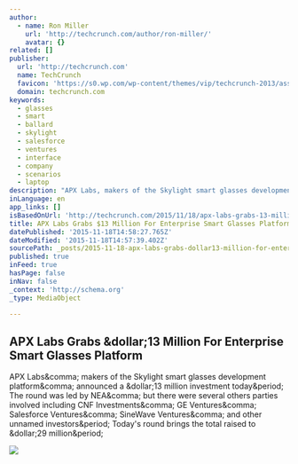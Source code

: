 ```yaml
---
author:
  - name: Ron Miller
    url: 'http://techcrunch.com/author/ron-miller/'
    avatar: {}
related: []
publisher:
  url: 'http://techcrunch.com'
  name: TechCrunch
  favicon: 'https://s0.wp.com/wp-content/themes/vip/techcrunch-2013/assets/images/favicon.ico'
  domain: techcrunch.com
keywords:
  - glasses
  - smart
  - ballard
  - skylight
  - salesforce
  - ventures
  - interface
  - company
  - scenarios
  - laptop
description: "APX Labs, makers of the Skylight smart glasses development platform, announced a $13 million investment today. The round was led by NEA, but there were several others parties involved including CNF Investments, GE Ventures, Salesforce Ventures, SineWave Ventures, and other unnamed investors. Today's round brings the total raised to $29 million."
inLanguage: en
app_links: []
isBasedOnUrl: 'http://techcrunch.com/2015/11/18/apx-labs-grabs-13-million-for-enterprise-smart-glasses-platform/?ncid=rss'
title: APX Labs Grabs $13 Million For Enterprise Smart Glasses Platform
datePublished: '2015-11-18T14:58:27.765Z'
dateModified: '2015-11-18T14:57:39.402Z'
sourcePath: _posts/2015-11-18-apx-labs-grabs-dollar13-million-for-enterprise-smart-glasses-plat.md
published: true
inFeed: true
hasPage: false
inNav: false
_context: 'http://schema.org'
_type: MediaObject

---
```

<article style=""><h1>APX Labs Grabs &amp;dollar;13 Million For Enterprise Smart Glasses Platform</h1><p>APX Labs&amp;comma; makers of the Skylight smart glasses development platform&amp;comma; announced a &amp;dollar;13 million investment today&amp;period; The round was led by NEA&amp;comma; but there were several others parties involved including CNF Investments&amp;comma; GE Ventures&amp;comma; Salesforce Ventures&amp;comma; SineWave Ventures&amp;comma; and other unnamed investors&amp;period; Today's round brings the total raised to &amp;dollar;29 million&amp;period;</p><img src="https://tctechcrunch2011.files.wordpress.com/2015/11/a_google_glass_wearer.jpg?w=764&amp;h=400&amp;crop=1" /></article>